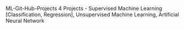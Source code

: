 ML-Git-Hub-Projects
4 Projects - Supervised Machine Learning [Classification, Regression], Unsupervised Machine Learning, Artificial Neural Network
